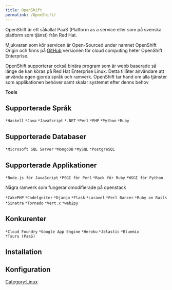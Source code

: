 ```yaml
---
title: OpenShift
permalink: /OpenShift/
---
```


OpenShift är ett såkallat PaaS (Platform as a service eller som på
svenska platform som tjänst) från Red Hat.

Mjukvaran som kör servicen är Open-Sourced under namnet OpenShift Origin
och finns på [GitHub](https://en.wikipedia.org/wiki/GitHub) versionen
för cloud computing heter OpenShift Enterprise.

OpenShift supporterar också binära program som är webb baserade så länge
de kan köras på Red Hat Enterprise Linux. Detta tillåter användare att
använda egen gjorda språk och ramverk. OpenShift tar hand om alla
tjänster som applikationen behöver samt skalar systemet efter denns
behov

**Tools**

Supporterade Språk
------------------

`*Haskell`
`*Java`
`*JavaScript`
`*.NET`
`*Perl`
`*PHP`
`*Python`
`*Ruby`

Supporterade Databaser
----------------------

`*Microsoft SQL Server`
`*MongoDB`
`*MySQL`
`*PostgreSQL`

Supporterade Applikationer
--------------------------

`*Node.js för JavaScript`
`*PSGI för Perl`
`*Rack för Ruby`
`*WSGI för Python`

Några ramverk som fungerar omodifierade på openstack

`*CakePHP`
`*Codelgniter`
`*Django`
`*Flask`
`*Laravel`
`*Perl Dancer`
`*Ruby on Rails`
`*Sinatra`
`*Tornado`
`*Vert.x`
`*web2py`

Konkurenter
-----------

`*Cloud Foundry`
`*Google App Engine`
`*Heroku`
`*Jelastic`
`*Bluemix`
`*Tsuru (PaaS)`

Installation
------------

Konfiguration
-------------

[Category:Linux](/Category:Linux "wikilink")